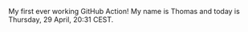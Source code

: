 My first ever working GitHub Action!
My name is Thomas and today is Thursday, 29 April, 20:31 CEST. 
